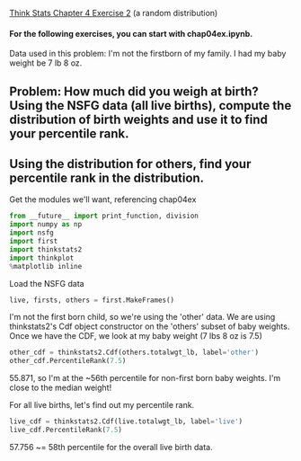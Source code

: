 [Think Stats Chapter 4 Exercise 2](http://greenteapress.com/thinkstats2/html/thinkstats2005.html#toc41) (a random distribution)

#### For the following exercises, you can start with chap04ex.ipynb.

Data used in this problem: I'm not the firstborn of my family. I had my baby weight be 7 lb 8 oz.

## Problem: How much did you weigh at birth? Using the NSFG data (all live births), compute the distribution of birth weights and use it to find your percentile rank.
## Using the distribution for others, find your percentile rank in the distribution.

Get the modules we'll want, referencing chap04ex
```python
from __future__ import print_function, division
import numpy as np
import nsfg
import first
import thinkstats2
import thinkplot
%matplotlib inline
```
Load the NSFG data
```python
live, firsts, others = first.MakeFrames()
```
I'm not the first born child, so we're using the 'other' data.
We are using thinkstats2's Cdf object constructor on the 'others' subset of baby weights.
Once we have the CDF, we look at my baby weight (7 lbs 8 oz is 7.5)
```python
other_cdf = thinkstats2.Cdf(others.totalwgt_lb, label='other')
other_cdf.PercentileRank(7.5)
```
55.871, so I'm at the ~56th percentile for non-first born baby weights.  I'm close to the median weight!

For all live births, let's find out my percentile rank.
```python
live_cdf = thinkstats2.Cdf(live.totalwgt_lb, label='live')
live_cdf.PercentileRank(7.5)
```
57.756 ~= 58th percentile for the overall live birth data.